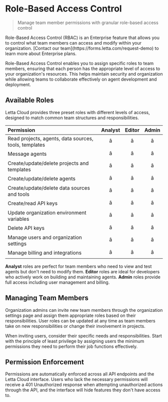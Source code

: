 # Role-Based Access Control

> Manage team member permissions with granular role-based access control

<Note>
  Role-Based Access Control (RBAC) is an Enterprise feature that allows you to control what team members can access and modify within your organization. [Contact our team](https://forms.letta.com/request-demo) to learn more about Enterprise plans.
</Note>

Role-Based Access Control enables you to assign specific roles to team members, ensuring that each person has the appropriate level of access to your organization's resources. This helps maintain security and organization while allowing teams to collaborate effectively on agent development and deployment.

## Available Roles

Letta Cloud provides three preset roles with different levels of access, designed to match common team structures and responsibilities.

| Permission                                            | Analyst | Editor | Admin |
| :---------------------------------------------------- | :-----: | :----: | :---: |
| Read projects, agents, data sources, tools, templates |    â    |    â   |   â   |
| Message agents                                        |    â    |    â   |   â   |
| Create/update/delete projects and templates           |    â    |    â   |   â   |
| Create/update/delete agents                           |    â    |    â   |   â   |
| Create/update/delete data sources and tools           |    â    |    â   |   â   |
| Create/read API keys                                  |    â    |    â   |   â   |
| Update organization environment variables             |    â    |    â   |   â   |
| Delete API keys                                       |    â    |    â   |   â   |
| Manage users and organization settings                |    â    |    â   |   â   |
| Manage billing and integrations                       |    â    |    â   |   â   |

**Analyst** roles are perfect for team members who need to view and test agents but don't need to modify them. **Editor** roles are ideal for developers who actively work on building and maintaining agents. **Admin** roles provide full access including user management and billing.

## Managing Team Members

Organization admins can invite new team members through the organization settings page and assign them appropriate roles based on their responsibilities. User roles can be updated at any time as team members take on new responsibilities or change their involvement in projects.

When inviting users, consider their specific needs and responsibilities. Start with the principle of least privilege by assigning users the minimum permissions they need to perform their job functions effectively.

## Permission Enforcement

Permissions are automatically enforced across all API endpoints and the Letta Cloud interface. Users who lack the necessary permissions will receive a 401 Unauthorized response when attempting unauthorized actions through the API, and the interface will hide features they don't have access to.
